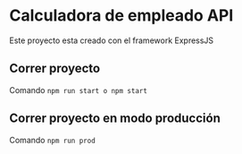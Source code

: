 # Calculadora de empleado API

Este proyecto esta creado con el framework ExpressJS

## Correr proyecto

Comando `npm run start o npm start`

## Correr proyecto en modo producción

Comando `npm run prod`
